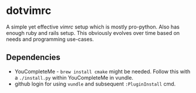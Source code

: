 # dotvimrc

A simple yet effective _*vimrc*_ setup which is mostly pro-python. Also has enough ruby and rails setup. This obviously evolves over time based on needs and programming use-cases.

## Dependencies

  * YouCompleteMe - `brew install cmake` might be needed. Follow this with a `./install.py` within YouCompleteMe in vundle.
  * github login for using `vundle` and subsequent `:PluginInstall` cmd.


